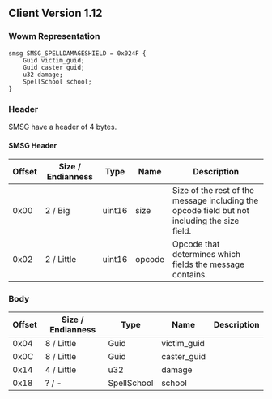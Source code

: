 ## Client Version 1.12

### Wowm Representation
```rust,ignore
smsg SMSG_SPELLDAMAGESHIELD = 0x024F {
    Guid victim_guid;
    Guid caster_guid;
    u32 damage;
    SpellSchool school;
}
```
### Header
SMSG have a header of 4 bytes.

#### SMSG Header
| Offset | Size / Endianness | Type   | Name   | Description |
| ------ | ----------------- | ------ | ------ | ----------- |
| 0x00   | 2 / Big           | uint16 | size   | Size of the rest of the message including the opcode field but not including the size field.|
| 0x02   | 2 / Little        | uint16 | opcode | Opcode that determines which fields the message contains.|
### Body
| Offset | Size / Endianness | Type | Name | Description |
| ------ | ----------------- | ---- | ---- | ----------- |
| 0x04 | 8 / Little | Guid | victim_guid |  |
| 0x0C | 8 / Little | Guid | caster_guid |  |
| 0x14 | 4 / Little | u32 | damage |  |
| 0x18 | ? / - | SpellSchool | school |  |
